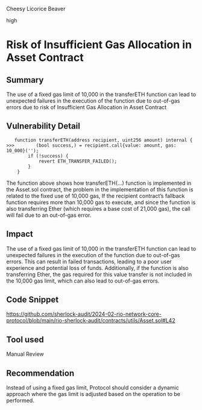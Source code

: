 Cheesy Licorice Beaver

high

# Risk of Insufficient Gas Allocation in Asset Contract

## Summary
The use of a fixed gas limit of 10,000 in the transferETH function can lead to unexpected failures in the execution of the function due to out-of-gas errors due to risk of Insufficient Gas Allocation in Asset Contract
## Vulnerability Detail
```solidity
   function transferETH(address recipient, uint256 amount) internal {
>>>        (bool success,) = recipient.call{value: amount, gas: 10_000}('');
        if (!success) {
            revert ETH_TRANSFER_FAILED();
        }
    }
```
The function above shows how transferETH(...) function is implemented in the Asset.sol contract, the problem in the implementation of this function is related to the fixed use of 10,000 gas, If the recipient contract’s fallback function requires more than 10,000 gas to execute, and since the function is also transferring Ether (which requires a base cost of 21,000 gas), the call will fail due to an out-of-gas error.
## Impact
The use of a fixed gas limit of 10,000 in the transferETH function can lead to unexpected failures in the execution of the function due to out-of-gas errors. This can result in failed transactions, leading to a poor user experience and potential loss of funds. Additionally, if the function is also transferring Ether, the gas required for this value transfer is not included in the 10,000 gas limit, which can also lead to out-of-gas errors.
## Code Snippet
https://github.com/sherlock-audit/2024-02-rio-network-core-protocol/blob/main/rio-sherlock-audit/contracts/utils/Asset.sol#L42
## Tool used

Manual Review

## Recommendation
Instead of using a fixed gas limit, Protocol should consider a dynamic approach where the gas limit is adjusted based on the operation to be performed.